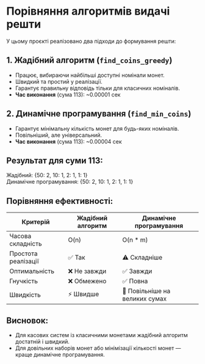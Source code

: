 
# Порівняння алгоритмів видачі решти

У цьому проєкті реалізовано два підходи до формування решти:

## 1. Жадібний алгоритм (`find_coins_greedy`)
- Працює, вибираючи найбільші доступні номінали монет.
- Швидкий та простий у реалізації.
- Гарантує правильну відповідь тільки для класичних номіналів.
- **Час виконання** (сума 113): ~0.00001 сек

## 2. Динамічне програмування (`find_min_coins`)
- Гарантує мінімальну кількість монет для будь-яких номіналів.
- Повільніший, але універсальний.
- **Час виконання** (сума 113): ~0.00004 сек

## Результат для суми 113:
Жадібний: {50: 2, 10: 1, 2: 1, 1: 1}  
Динамічне програмування: {50: 2, 10: 1, 2: 1, 1: 1}

## Порівняння ефективності:

| Критерій               | Жадібний алгоритм     | Динамічне програмування       |
|------------------------|------------------------|-------------------------------|
| Часова складність      | O(n)                   | O(n * m)                      |
| Простота реалізації    | ✅ Так                  | ⚠️ Складніше                  |
| Оптимальність          | ❌ Не завжди            | ✅ Завжди                     |
| Гнучкість              | ❌ Обмежено             | ✅ Повна                      |
| Швидкість              | ⚡️ Швидше               | 🐢 Повільніше на великих сумах|

## Висновок:
- Для касових систем із класичними монетами жадібний алгоритм достатній і швидкий.
- Для довільних наборів монет або мінімізації кількості монет — краще динамічне програмування.
